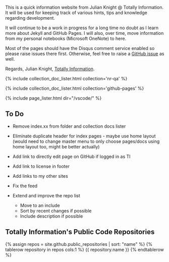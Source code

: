 This is a quick information website from Julian Knight @ Totally Information.
It will be used for keeping track of various hints, tips and knowledge regarding development.

It will continue to be a work in progress for a long time no doubt as I learn more about Jekyll and
GitHub Pages. I will also, over time, move information from my personal notebooks (Microsoft OneNote)
to here.

Most of the pages should have the Disqus comment service enabled so please raise issues there first.
Otherwise, feel free to raise a [GitHub issue](https://github.com/TotallyInformation/TotallyInformation.github.io/issues) as well.

Regards, Julian Knight, [Totally Information](https://www.totallyinformation.com).

{% include collection_doc_lister.html collection='nr-qa' %}

{% include collection_doc_lister.html collection='github-pages' %}

{% include page_lister.html dir="/vscode/" %}

## To Do

- Remove index.xx from folder and collection docs lister
- Eliminate duplicate header for index pages - maybe use home layout (would need to change master menu to only choose pages/docs using home layout too, might be better actually)
- Add link to directly edit page on GitHub if logged in as TI
- Add link to license in footer
- Add links to my other sites
- Fix the feed
- Extend and improve the repo list

  * Move to an include
  * Sort by recent changes if possible
  * Include description if possible

## Totally Information's Public Code Repositories

<table>
    {% assign repos =  site.github.public_repositories | sort: "name" %}
    {% tablerow repository in repos cols:1 %}
        <a hre="{{ repository.html_url }}">{{ repository.name }}</a>
    {% endtablerow %}
</table>

